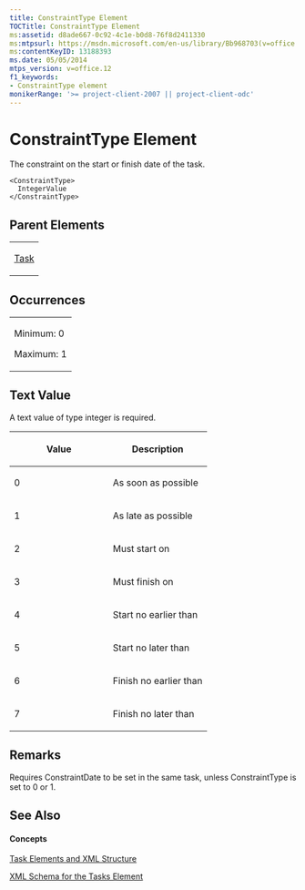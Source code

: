```yaml
---
title: ConstraintType Element
TOCTitle: ConstraintType Element
ms:assetid: d8ade667-0c92-4c1e-b0d8-76f8d2411330
ms:mtpsurl: https://msdn.microsoft.com/en-us/library/Bb968703(v=office.12)
ms:contentKeyID: 13188393
ms.date: 05/05/2014
mtps_version: v=office.12
f1_keywords:
- ConstraintType element
monikerRange: '>= project-client-2007 || project-client-odc'
---
```


# ConstraintType Element




The constraint on the start or finish date of the task.

    <ConstraintType>
      IntegerValue
    </ConstraintType>

## Parent Elements

<table>
<colgroup>
<col style="width: 100%" />
</colgroup>
<tbody>
<tr class="odd">
<td><p><a href="task-element.md">Task</a></p></td>
</tr>
</tbody>
</table>

## Occurrences

<table>
<colgroup>
<col style="width: 100%" />
</colgroup>
<tbody>
<tr class="odd">
<td><p>Minimum: 0</p>
<p>Maximum: 1</p></td>
</tr>
</tbody>
</table>

## Text Value

A text value of type integer is required.

<table>
<colgroup>
<col style="width: 50%" />
<col style="width: 50%" />
</colgroup>
<thead>
<tr class="header">
<th><p>Value</p></th>
<th><p>Description</p></th>
</tr>
</thead>
<tbody>
<tr class="odd">
<td><p>0</p></td>
<td><p>As soon as possible</p></td>
</tr>
<tr class="even">
<td><p>1</p></td>
<td><p>As late as possible</p></td>
</tr>
<tr class="odd">
<td><p>2</p></td>
<td><p>Must start on</p></td>
</tr>
<tr class="even">
<td><p>3</p></td>
<td><p>Must finish on</p></td>
</tr>
<tr class="odd">
<td><p>4</p></td>
<td><p>Start no earlier than</p></td>
</tr>
<tr class="even">
<td><p>5</p></td>
<td><p>Start no later than</p></td>
</tr>
<tr class="odd">
<td><p>6</p></td>
<td><p>Finish no earlier than</p></td>
</tr>
<tr class="even">
<td><p>7</p></td>
<td><p>Finish no later than</p></td>
</tr>
</tbody>
</table>

## Remarks

Requires ConstraintDate to be set in the same task, unless ConstraintType is set to 0 or 1.

## See Also

#### Concepts

[Task Elements and XML Structure](task-elements-and-xml-structure.md)

[XML Schema for the Tasks Element](xml-schema-for-the-tasks-element.md)

